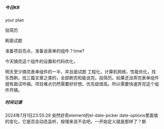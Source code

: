 





##### 今日KR

your plan

投简历

刷面试题

准备项目亮点，准备说表单的组件？time?

今天搞完这个组件的设置和代码优化，

明天至少搞完表单组件的一半，并且面试题 工程化，计算机网络，性能优化，找东西刷，找三篇文章之类的，全部刷完和能说完。投简历。如果还没弄完表单组件就有面试咋搞。项目难点仍然需要好好想。优先级很高。所以需要快速弄完这个组件开搞。





##### 时间记录

2024年7月1日23:55:29  突然好奇element的el-date-picker date-options里面值的变化，它是否会动态监听，按理来说不会吧，一开始定义就是那样了？额